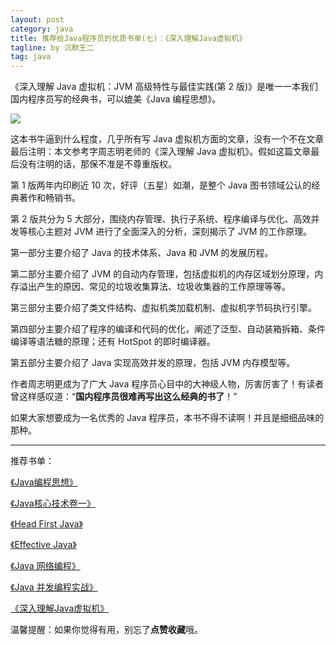 ```yaml
---
layout: post
category: java
title: 推荐给Java程序员的优质书单(七)：《深入理解Java虚拟机》
tagline: by 沉默王二
tag: java
---
```


《深入理解 Java 虚拟机：JVM 高级特性与最佳实践(第 2 版)》是唯一一本我们国内程序员写的经典书，可以媲美《Java 编程思想》。


<!--more-->


![](http://www.itwanger.com/assets/images/2019/12/java-jvm-1.png)

这本书牛逼到什么程度，几乎所有写 Java 虚拟机方面的文章，没有一个不在文章最后注明：本文参考字周志明老师的《深入理解 Java 虚拟机》。假如这篇文章最后没有注明的话，那保不准是不尊重版权。

第 1 版两年内印刷近 10 次，好评（五星）如潮，是整个 Java 图书领域公认的经典著作和畅销书。


第 2 版共分为 5 大部分，围绕内存管理、执行子系统、程序编译与优化、高效并发等核心主题对 JVM 进行了全面深入的分析，深刻揭示了 JVM 的工作原理。

第一部分主要介绍了 Java 的技术体系、Java 和 JVM 的发展历程。

第二部分主要介绍了 JVM 的自动内存管理，包括虚拟机的内存区域划分原理，内存溢出产生的原因、常见的垃圾收集算法、垃圾收集器的工作原理等等。

第三部分主要介绍了类文件结构、虚拟机类加载机制、虚拟机字节码执行引擎。

第四部分主要介绍了程序的编译和代码的优化，阐述了泛型、自动装箱拆箱、条件编译等语法糖的原理；还有 HotSpot 的即时编译器。

第五部分主要介绍了 Java 实现高效并发的原理，包括 JVM 内存模型等。




作者周志明更成为了广大 Java 程序员心目中的大神级人物，厉害厉害了！有读者曾这样感叹道：“**国内程序员很难再写出这么经典的书了**！”

如果大家想要成为一名优秀的 Java 程序员，本书不得不读啊！并且是细细品味的那种。

---------
推荐书单：

[《Java编程思想》](http://www.itwanger.com/java/2019/10/30/think-java-book-read-jianyi.html)

[《Java核心技术卷一》](http://www.itwanger.com/java/2019/11/14/java-core-advise.html)

[《Head First Java》](http://www.itwanger.com/java/2019/12/04/java-head-first-advise.html)

[《Effective Java》](http://www.itwanger.com/java/2019/12/06/java-effective-advise.html)

[《Java 网络编程》](http://www.itwanger.com/java/2019/12/07/java-wangluo-biancheng-advise.html)

[《Java 并发编程实战》](http://www.itwanger.com/java/2019/12/11/java-bingfa-biancheng-shizhan.html)

[《深入理解Java虚拟机》](http://www.itwanger.com/java/2019/12/11/java-jvm.html)



温馨提醒：如果你觉得有用，别忘了**点赞收藏**哦。

